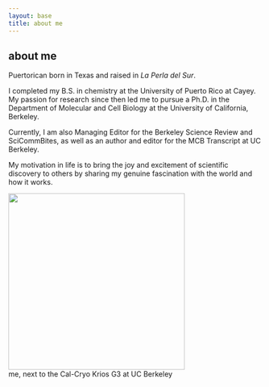 ```yaml
---
layout: base
title: about me
---
```


<div class="about-container">
  <div class="text">
    <h2>about me</h2>
    <p>Puertorican born in Texas and raised in <i>La Perla del Sur</i>.</p>
    <p>I completed my B.S. in chemistry at the University of Puerto Rico at Cayey. 
    My passion for research since then led me to pursue a Ph.D. in the Department of Molecular and Cell Biology at the University of California, Berkeley.</p>
    <p>Currently, I am also Managing Editor for the Berkeley Science Review and SciCommBites, as well as an author and editor for the MCB Transcript at UC Berkeley.</p>
    <p>My motivation in life is to bring the joy and excitement of scientific discovery to others by sharing my genuine fascination with the world and how it works.</p>
  </div>
  
  <div class="image">
    <img src="https://hltorresvera.github.io/assets/images/me.jpg" width="350" />
    <div class="caption">me, next to the Cal-Cryo Krios G3 at UC Berkeley </div>
  </div>
</div>
